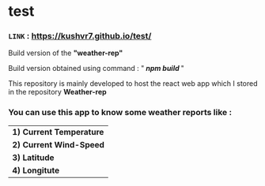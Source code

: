 # test
 
### `LINK` :  https://kushvr7.github.io/test/
 


Build version of the <b> "weather-rep" </b>

Build version obtained using command : "<b><i> npm build </i></b>"

This repository is mainly developed to host the react web app which I stored in the repository <b>Weather-rep</b>

### You can use this app to know some weather reports like :

<table>
  <tr><td><b>1) Current Temperature</b></td></tr>
  <tr><td><b>2) Current Wind-Speed</b></td></tr>
  <tr><td><b>3) Latitude</b></td></tr>
  <tr><td><b>4) Longitute</b></td></tr>
</table>
